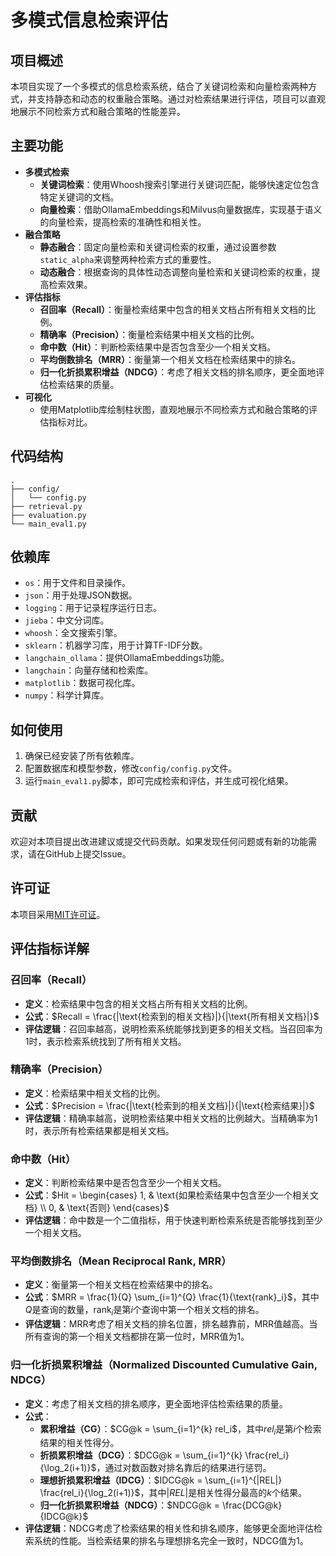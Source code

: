 # 多模式信息检索评估

## 项目概述
本项目实现了一个多模式的信息检索系统，结合了关键词检索和向量检索两种方式，并支持静态和动态的权重融合策略。通过对检索结果进行评估，项目可以直观地展示不同检索方式和融合策略的性能差异。

## 主要功能
- **多模式检索**
  - **关键词检索**：使用Whoosh搜索引擎进行关键词匹配，能够快速定位包含特定关键词的文档。
  - **向量检索**：借助OllamaEmbeddings和Milvus向量数据库，实现基于语义的向量检索，提高检索的准确性和相关性。
- **融合策略**
  - **静态融合**：固定向量检索和关键词检索的权重，通过设置参数`static_alpha`来调整两种检索方式的重要性。
  - **动态融合**：根据查询的具体性动态调整向量检索和关键词检索的权重，提高检索效果。
- **评估指标**
  - **召回率（Recall）**：衡量检索结果中包含的相关文档占所有相关文档的比例。
  - **精确率（Precision）**：衡量检索结果中相关文档的比例。
  - **命中数（Hit）**：判断检索结果中是否包含至少一个相关文档。
  - **平均倒数排名（MRR）**：衡量第一个相关文档在检索结果中的排名。
  - **归一化折损累积增益（NDCG）**：考虑了相关文档的排名顺序，更全面地评估检索结果的质量。
- **可视化**
  - 使用Matplotlib库绘制柱状图，直观地展示不同检索方式和融合策略的评估指标对比。

## 代码结构
```
.
├── config/
│   └── config.py
├── retrieval.py
├── evaluation.py
└── main_eval1.py
```

## 依赖库
- `os`：用于文件和目录操作。
- `json`：用于处理JSON数据。
- `logging`：用于记录程序运行日志。
- `jieba`：中文分词库。
- `whoosh`：全文搜索引擎。
- `sklearn`：机器学习库，用于计算TF-IDF分数。
- `langchain_ollama`：提供OllamaEmbeddings功能。
- `langchain`：向量存储和检索库。
- `matplotlib`：数据可视化库。
- `numpy`：科学计算库。

## 如何使用
1. 确保已经安装了所有依赖库。
2. 配置数据库和模型参数，修改`config/config.py`文件。
3. 运行`main_eval1.py`脚本，即可完成检索和评估，并生成可视化结果。

## 贡献
欢迎对本项目提出改进建议或提交代码贡献。如果发现任何问题或有新的功能需求，请在GitHub上提交Issue。

## 许可证
本项目采用[MIT许可证](https://opensource.org/licenses/MIT)。

## 评估指标详解

### 召回率（Recall）
- **定义**：检索结果中包含的相关文档占所有相关文档的比例。
- **公式**：$Recall = \frac{|\text{检索到的相关文档}|}{|\text{所有相关文档}|}$
- **评估逻辑**：召回率越高，说明检索系统能够找到更多的相关文档。当召回率为1时，表示检索系统找到了所有相关文档。

### 精确率（Precision）
- **定义**：检索结果中相关文档的比例。
- **公式**：$Precision = \frac{|\text{检索到的相关文档}|}{|\text{检索结果}|}$
- **评估逻辑**：精确率越高，说明检索结果中相关文档的比例越大。当精确率为1时，表示所有检索结果都是相关文档。

### 命中数（Hit）
- **定义**：判断检索结果中是否包含至少一个相关文档。
- **公式**：$Hit = \begin{cases} 1, & \text{如果检索结果中包含至少一个相关文档} \\ 0, & \text{否则} \end{cases}$
- **评估逻辑**：命中数是一个二值指标，用于快速判断检索系统是否能够找到至少一个相关文档。

### 平均倒数排名（Mean Reciprocal Rank, MRR）
- **定义**：衡量第一个相关文档在检索结果中的排名。
- **公式**：$MRR = \frac{1}{Q} \sum_{i=1}^{Q} \frac{1}{\text{rank}_i}$，其中$Q$是查询的数量，$\text{rank}_i$是第$i$个查询中第一个相关文档的排名。
- **评估逻辑**：MRR考虑了相关文档的排名位置，排名越靠前，MRR值越高。当所有查询的第一个相关文档都排在第一位时，MRR值为1。

### 归一化折损累积增益（Normalized Discounted Cumulative Gain, NDCG）
- **定义**：考虑了相关文档的排名顺序，更全面地评估检索结果的质量。
- **公式**：
  - **累积增益（CG）**：$CG@k = \sum_{i=1}^{k} rel_i$，其中$rel_i$是第$i$个检索结果的相关性得分。
  - **折损累积增益（DCG）**：$DCG@k = \sum_{i=1}^{k} \frac{rel_i}{\log_2(i+1)}$，通过对数函数对排名靠后的结果进行惩罚。
  - **理想折损累积增益（IDCG）**：$IDCG@k = \sum_{i=1}^{|REL|} \frac{rel_i}{\log_2(i+1)}$，其中$|REL|$是相关性得分最高的$k$个结果。
  - **归一化折损累积增益（NDCG）**：$NDCG@k = \frac{DCG@k}{IDCG@k}$
- **评估逻辑**：NDCG考虑了检索结果的相关性和排名顺序，能够更全面地评估检索系统的性能。当检索结果的排名与理想排名完全一致时，NDCG值为1。

